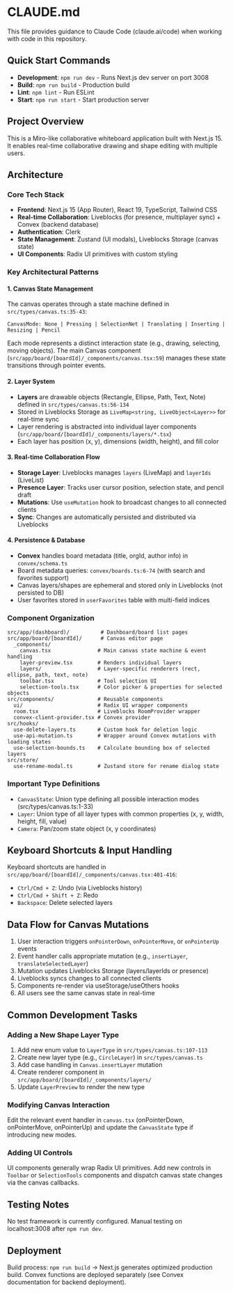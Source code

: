# CLAUDE.md

This file provides guidance to Claude Code (claude.ai/code) when working with code in this repository.

## Quick Start Commands

- **Development**: `npm run dev` - Runs Next.js dev server on port 3008
- **Build**: `npm run build` - Production build
- **Lint**: `npm lint` - Run ESLint
- **Start**: `npm run start` - Start production server

## Project Overview

This is a Miro-like collaborative whiteboard application built with Next.js 15. It enables real-time collaborative drawing and shape editing with multiple users.

## Architecture

### Core Tech Stack
- **Frontend**: Next.js 15 (App Router), React 19, TypeScript, Tailwind CSS
- **Real-time Collaboration**: Liveblocks (for presence, multiplayer sync) + Convex (backend database)
- **Authentication**: Clerk
- **State Management**: Zustand (UI modals), Liveblocks Storage (canvas state)
- **UI Components**: Radix UI primitives with custom styling

### Key Architectural Patterns

#### 1. Canvas State Management
The canvas operates through a state machine defined in `src/types/canvas.ts:35-43`:

```
CanvasMode: None | Pressing | SelectionNet | Translating | Inserting | Resizing | Pencil
```

Each mode represents a distinct interaction state (e.g., drawing, selecting, moving objects). The main Canvas component (`src/app/board/[boardId]/_components/canvas.tsx:59`) manages these state transitions through pointer events.

#### 2. Layer System
- **Layers** are drawable objects (Rectangle, Ellipse, Path, Text, Note) defined in `src/types/canvas.ts:56-134`
- Stored in Liveblocks Storage as `LiveMap<string, LiveObject<Layer>>` for real-time sync
- Layer rendering is abstracted into individual layer components (`src/app/board/[boardId]/_components/layers/*.tsx`)
- Each layer has position (x, y), dimensions (width, height), and fill color

#### 3. Real-time Collaboration Flow
- **Storage Layer**: Liveblocks manages `layers` (LiveMap) and `layerIds` (LiveList)
- **Presence Layer**: Tracks user cursor position, selection state, and pencil draft
- **Mutations**: Use `useMutation` hook to broadcast changes to all connected clients
- **Sync**: Changes are automatically persisted and distributed via Liveblocks

#### 4. Persistence & Database
- **Convex** handles board metadata (title, orgId, author info) in `convex/schema.ts`
- Board metadata queries: `convex/boards.ts:6-74` (with search and favorites support)
- Canvas layers/shapes are ephemeral and stored only in Liveblocks (not persisted to DB)
- User favorites stored in `userFavorites` table with multi-field indices

### Component Organization

```
src/app/(dashboard)/          # Dashboard/board list pages
src/app/board/[boardId]/      # Canvas editor page
  _components/
    canvas.tsx               # Main canvas state machine & event handling
    layer-preview.tsx        # Renders individual layers
    layers/                  # Layer-specific renderers (rect, ellipse, path, text, note)
    toolbar.tsx              # Tool selection UI
    selection-tools.tsx      # Color picker & properties for selected objects
src/components/              # Reusable components
  ui/                        # Radix UI wrapper components
  room.tsx                   # Liveblocks RoomProvider wrapper
  convex-client-provider.tsx # Convex provider
src/hooks/
  use-delete-layers.ts       # Custom hook for deletion logic
  use-api-mutation.ts        # Wrapper around Convex mutations with loading states
  use-selection-bounds.ts    # Calculate bounding box of selected layers
src/store/
  use-rename-modal.ts        # Zustand store for rename dialog state
```

### Important Type Definitions
- `CanvasState`: Union type defining all possible interaction modes (src/types/canvas.ts:1-33)
- `Layer`: Union type of all layer types with common properties (x, y, width, height, fill, value)
- `Camera`: Pan/zoom state object (x, y coordinates)

## Keyboard Shortcuts & Input Handling

Keyboard shortcuts are handled in `src/app/board/[boardId]/_components/canvas.tsx:401-416`:
- `Ctrl/Cmd + Z`: Undo (via Liveblocks history)
- `Ctrl/Cmd + Shift + Z`: Redo
- `Backspace`: Delete selected layers

## Data Flow for Canvas Mutations

1. User interaction triggers `onPointerDown`, `onPointerMove`, or `onPointerUp` events
2. Event handler calls appropriate mutation (e.g., `insertLayer`, `translateSelectedLayer`)
3. Mutation updates Liveblocks Storage (layers/layerIds or presence)
4. Liveblocks syncs changes to all connected clients
5. Components re-render via useStorage/useOthers hooks
6. All users see the same canvas state in real-time

## Common Development Tasks

### Adding a New Shape Layer Type
1. Add new enum value to `LayerType` in `src/types/canvas.ts:107-113`
2. Create new layer type (e.g., `CircleLayer`) in `src/types/canvas.ts`
3. Add case handling in `Canvas.insertLayer` mutation
4. Create renderer component in `src/app/board/[boardId]/_components/layers/`
5. Update `LayerPreview` to render the new type

### Modifying Canvas Interaction
Edit the relevant event handler in `canvas.tsx` (onPointerDown, onPointerMove, onPointerUp) and update the `CanvasState` type if introducing new modes.

### Adding UI Controls
UI components generally wrap Radix UI primitives. Add new controls in `Toolbar` or `SelectionTools` components and dispatch canvas state changes via the canvas callbacks.

## Testing Notes

No test framework is currently configured. Manual testing on localhost:3008 after `npm run dev`.

## Deployment

Build process: `npm run build` → Next.js generates optimized production build. Convex functions are deployed separately (see Convex documentation for backend deployment).

